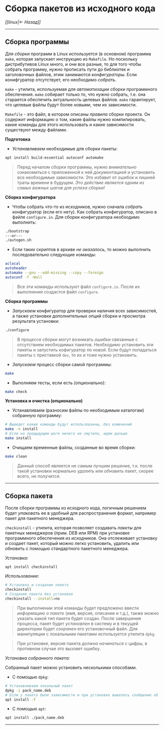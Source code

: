 # Сборка пакетов из исходного кода

*[[linux|<- Назад]]*
***
## Сборка программы

Для *сборки* программ в Linux используется (в основном) программа `make`, которая запускает инструкцию из `Makefile`. Но поскольку дистрибутивов Linux много, и они все разные, то для того чтобы собрать программу, нужно прописать пути до библиотек и заголовочных файлов, этим занимаются *конфигураторы*. Если конифгуратор отсутствует, его необходимо *собрать*.

`make` - утилита, используемая для *автоматизации* сборки программного обеспечения. `make` собирает только то, что *нужно* собрать, т.е. она старается обеспечить актуальность целевых файлов. `make` гарантирует, что целевые файлы будут более *новыми*, чем их зависимости.

`Makefile` - это файл, в котором описаны *правила* сборки проекта. Он содержит информацию о том, какие файлы нужно компилировать, какие команды для этого использовать и какие зависимости существуют между файлами.

**Подготовка**

- *Устанавливаем* необходимые для сборки пакеты:

```bash
apt install build-essential autoconf automake
```

> Перед началом сборки программы, нужно *внимательно* ознакомиться с приложенной к ней *документацией* и установить все необходимые зависимости. Это избавит от ошибок и лишней траты времени в будущем. *Это действие является одним из самых важных шагов для успеха сборки!*

**Сборка конфигуратора**

- Чтобы собрать что-то из исходников, нужно сначала *собрать* конфигуратор (если его нету). Как собрать конфигуратор, описано в файле `configure.in`. Для сборки конфигуратора необходимо выполнить:

```bash
./bootstrap
---or---
./autogen.sh
```

- Если таких скриптов в архиве *не оказалось*, то можно выполнить последовательно следующие команды:

```bash
aclocal
autoheader
automake --gnu --add-missing --copy --foreign
autoconf -f -Wall
```

> Все эти команды используют файл `configure.in`. После их выполнения создастся файл `configure`.

**Сборка программы**

- *Запускаем* конфигуратор для проверки наличия всех зависимостей, а также установки дополнительных опций сборки и просмотра результата установки:

```bash
./configure
```

> В процессе сборки могут возникать *ошибки* связанные с отсутствием необходимых пакетов. Необходимо установить эти пакеты и запустить кофигуратор по новой. Если будут попадаться пакеты с приставкой `dev`, то их и тоже нужно установить.

- *Запускаем* процесс сборки самой программы:

```bash
make
```

- Выполняем тесты, если есть (опционально):

```bash
make check
```

**Установка и очистка (опционально)**

- Устанавливаем (разносим файлы по необходимым каталогам) собранную программу:

```bash
# Выведет какие команды будут использованны, без изменений
make -n install
# Если на предыдущем шаге ничего не смутило, идем дальше
make install
```

- Очищаем временные файлы, созданные во время сборки:

```bash
make clean
```

> Данный способ является не самым лучшим решение, т.к. после такой установки нормально *удалить* или *обновить* пакет, скорее всего, не получится.

***
## Сборка пакета

После сборки программы из исходного кода, логичным решением будет *упаковать* ее в удобный для распространения формат, например пакет для пакетного менеджера.

`checkinstall` - утилита, которая позволяет создавать *пакеты* для пакетных менеджеров (прим. DEB или RPM) при установке программного обеспечения из *исходников*. Она отслеживает установку и создает пакет, который можно легко установить, удалить или обновить с помощью стандартного пакетного менеджера.

*Установка:*

```bash
apt install checkinstall
```

*Использование:*

```bash
# Установка и создание пакета
checkinstall
# Создание пакета без установки
checkinstall --install=no
```

> При выполнении этой команды будет предложено ввести *информацию о пакете* (имя, версия, описание и т.д.), также можно указать какой тип пакета будет создан. После завершения процесса, пакет будет *установлен* в систему и в текущей директории будет *сохранен* его установочный файл. Для манипуляции с локальными пакетами используется утилита `dpkg`.

> При установке, версия пакета *должна начинаться* с цифры, в противном случае это вызовет ошибку.

*Установка собранного пакета:*

Собранный пакет можно установить несколькими способами.

- С помощью `dpkg`:

```bash
# Устанавливаем локальный пакет
dpkg -i pack_name.deb
# Если у пакета были зависимости и при установке вывелось сообщение об ошибке
apt install -f
```

- С помощью `apt`:

```bash
apt install ./pack_name.deb
```

***